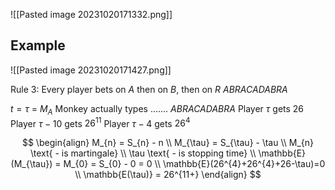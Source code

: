 ![[Pasted image 20231020171332.png]]


## Example
![[Pasted image 20231020171427.png]]

Rule 3: 
Every player bets on $A$ then on $B$, then on $R$ $ABRACADABRA$

$t = \tau$ = $M_{A}$
Monkey actually types .......  $ABRACADABRA$
Player $\tau$ gets $26$
Player $\tau - 10$ gets $26^{11}$
Player $\tau-4$ gets $26^{4}$

$$
\begin{align}
M_{n} = S_{n} - n \\
M_{\tau} = S_{\tau} - \tau \\
M_{n} \text{ - is martingale} \\
\tau \text{ - is stopping time} \\
\mathbb{E}(M_{\tau}) = M_{0} = S_{0} - 0 = 0 \\
\mathbb{E}(26^{4}+26^{4}+26-\tau)=0 \\
\mathbb{E(\tau)} = 26^{11+}
\end{align}
$$
